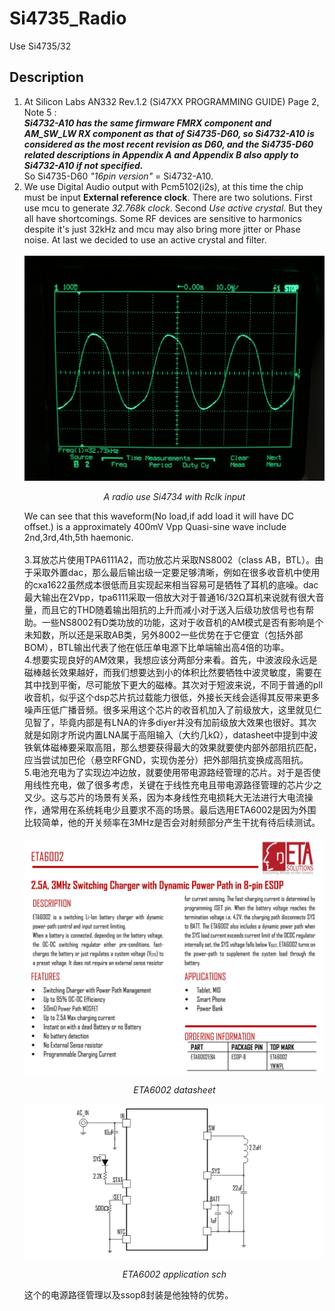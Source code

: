# Si4735_Radio
Use Si4735/32 <br> 
## Description

1. At Silicon Labs AN332 Rev.1.2 (Si47XX PROGRAMMING GUIDE) Page 2, Note 5 :<br> 
***Si4732-A10 has the same firmware FMRX component and AM_SW_LW RX component as that of Si4735-D60, so
Si4732-A10 is considered as the most recent revision as D60, and the Si4735-D60 related descriptions in Appendix A
and Appendix B also apply to Si4732-A10 if not specified.***<br> 
So Si4735-D60 *"16pin version"* = Si4732-A10.
2. We use Digital Audio output with Pcm5102(i2s), at this time the chip must be input **External reference clock**. There are two solutions. First use mcu to generate *32.768k clock*. Second *Use active crystal*. But they all have shortcomings. Some RF devices are sensitive to harmonics despite it's just 32kHz and mcu may also bring more jitter or Phase noise. At last we decided to use an active crystal and filter.<br> <br> 
![A radio use Si4734 with Rclk input](https://raw.githubusercontent.com/huhu6608/Si4735_Radio/develop/asserts/si4734.JPG)
*<p align="center">A radio use Si4734 with Rclk input</p>*
We can see that this waveform(No load,if add load it will have DC offset.) is a approximately 400mV Vpp Quasi-sine wave include 2nd,3rd,4th,5th haemonic.<br> <br> 
3.耳放芯片使用TPA6111A2，而功放芯片采取NS8002（class AB，BTL）。由于采取外置dac，那么最后输出级一定要足够清晰，例如在很多收音机中使用的cxa1622虽然成本很低而且实现起来相当容易可是牺牲了耳机的底噪。dac最大输出在2Vpp，tpa6111采取一倍放大对于普通16/32Ω耳机来说就有很大音量，而且它的THD随着输出阻抗的上升而减小对于送入后级功放信号也有帮助。一些NS8002有D类功放的功能，这对于收音机的AM模式是否有影响是个未知数，所以还是采取AB类，另外8002一些优势在于它便宜（包括外部BOM），BTL输出代表了他在低压单电源下比单端输出高4倍的功率。<br> 
4.想要实现良好的AM效果，我想应该分两部分来看。首先，中波波段永远是磁棒越长效果越好，而我们想要达到小的体积比然要牺牲中波灵敏度，需要在其中找到平衡，尽可能放下更大的磁棒。其次对于短波来说，不同于普通的pll收音机，似乎这个dsp芯片抗过载能力很低，外接长天线会适得其反带来更多噪声压低广播音频。很多采用这个芯片的收音机加入了前级放大，这里就见仁见智了，毕竟内部是有LNA的许多diyer并没有加前级放大效果也很好。其次就是如刚才所说内置LNA属于高阻输入（大约几kΩ），datasheet中提到中波铁氧体磁棒要采取高阻，那么想要获得最大的效果就要使内部外部阻抗匹配，应当尝试加巴伦（悬空RFGND，实现伪差分）把外部阻抗变换成高阻抗。<br> 
5.电池充电为了实现边冲边放，就要使用带电源路经管理的芯片。对于是否使用线性充电，做了很多考虑，关键在于线性充电且带电源路径管理的芯片少之又少。这与芯片的场景有关系，因为本身线性充电损耗大无法进行大电流操作，通常用在系统耗电少且要求不高的场景。最后选用ETA6002是因为外围比较简单，他的开关频率在3MHz是否会对射频部分产生干扰有待后续测试。<br> <br> 
![A radio use Si4734 with Rclk input](https://raw.githubusercontent.com/huhu6608/Si4735_Radio/develop/asserts/eta6002_shit.jpg)
*<p align="center">ETA6002 datasheet</p>*
![A radio use Si4734 with Rclk input](https://raw.githubusercontent.com/huhu6608/Si4735_Radio/develop/asserts/eta6002_sch.png)
*<p align="center">ETA6002 application sch</p>*
这个的电源路径管理以及ssop8封装是他独特的优势。
